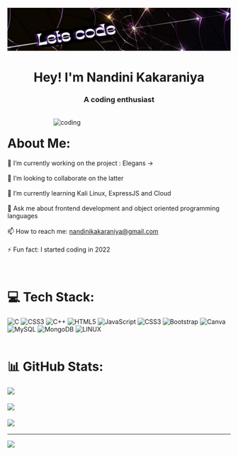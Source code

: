 ![logo](https://github.com/Kakaraniya/Kakaraniya/blob/main/Now%20Shokwing.png)
<h1 align="center">Hey! I'm Nandini Kakaraniya</h1>
<h3 align="center">A coding enthusiast</h3>
<br>

<img align="right" alt="coding" width="400" src="https://camo.githubusercontent.com/0f2df9c6430300192232520a10bc3f09066cee3c6f1205da8490ac2b1d69d9e5/68747470733a2f2f6d69722d73332d63646e2d63662e626568616e63652e6e65742f70726f6a6563745f6d6f64756c65732f646973702f3630313031343131363737303437352e363036386265666634363430612e676966">



#  About Me:
🔭 I’m currently working on the project : Elegans -> <br> <br>👯  I’m looking to collaborate on the latter<br><br>🌱 I’m currently learning Kali Linux, ExpressJS and Cloud<br><br>💬 Ask me about frontend development and object oriented programming languages<br><br>📫 How to reach me: nandinikakaraniya@gmail.com<br><br>⚡ Fun fact: I started coding in 2022<br><br><br>


# 💻 Tech Stack:
![C](https://img.shields.io/badge/c-%2300599C.svg?style=for-the-badge&logo=c&logoColor=white) ![CSS3](https://img.shields.io/badge/css3-%231572B6.svg?style=for-the-badge&logo=css3&logoColor=white) ![C++](https://img.shields.io/badge/c++-%2300599C.svg?style=for-the-badge&logo=c%2B%2B&logoColor=white) ![HTML5](https://img.shields.io/badge/html5-%23E34F26.svg?style=for-the-badge&logo=html5&logoColor=white) ![JavaScript](https://img.shields.io/badge/javascript-%23323330.svg?style=for-the-badge&logo=javascript&logoColor=%23F7DF1E) ![CSS3](https://img.shields.io/badge/css3-%231572B6.svg?style=for-the-badge&logo=css3&logoColor=white) ![Bootstrap](https://img.shields.io/badge/bootstrap-%23563D7C.svg?style=for-the-badge&logo=bootstrap&logoColor=white) ![Canva](https://img.shields.io/badge/Canva-%2300C4CC.svg?style=for-the-badge&logo=Canva&logoColor=white) ![MySQL](https://img.shields.io/badge/mysql-%2300f.svg?style=for-the-badge&logo=mysql&logoColor=white) ![MongoDB](https://img.shields.io/badge/MongoDB-%234ea94b.svg?style=for-the-badge&logo=mongodb&logoColor=white) ![LINUX](https://img.shields.io/badge/Linux-FCC624?style=for-the-badge&logo=linux&logoColor=black) 
<br><br>
# 📊 GitHub Stats:
![](https://github-readme-stats.vercel.app/api?username=Kakaraniya&theme=midnight-purple&hide_border=false&include_all_commits=false&count_private=false)<br/><br>
![](https://github-readme-streak-stats.herokuapp.com/?user=Kakaraniya&theme=midnight-purple&hide_border=false)<br/><br>
![](https://github-readme-stats.vercel.app/api/top-langs/?username=Kakaraniya&theme=midnight-purple&hide_border=false&include_all_commits=false&count_private=false&layout=compact)

---
[![](https://visitcount.itsvg.in/api?id=Kakaraniya&icon=0&color=12)](https://visitcount.itsvg.in)
